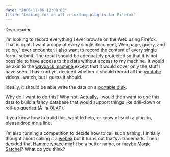```yaml
---
date: "2006-11-06 12:00:00"
title: "Looking for an all-recording plug-in for Firefox"
---
```




Dear reader,

I&rsquo;m looking to record everything I ever browse on the Web using Firefox. That is right. I want a copy of every single document, Web page, query, and so on, I ever encounter. I also want to record the content of every single form I submit. The result should be adequately protected so that it is not possible to have access to the data without access to my machine. It would be akin to the [wayback machine](https://archive.org/) except that it would cover only the stuff I have seen. I have not yet decided whether it should record all the [youtube](https://www.youtube.com/) videos I watch, but I guess it should.

Ideally, it should be able write the data on a [portable disk](https://www.amazon.com/Seagate-Portable-External-Drive-9W3638-556/dp/B0006TIF2K). 

Why do I want to do this? Why not. Actually, I would then want to use this data to build a fancy database that would support things like drill-down or roll-up queries (Ã  la [OLAP](https://en.wikipedia.org/wiki/OLAP)). 

If you know how to build this, want to help, or know of such a plug-in, please drop me a line.

I&rsquo;m also running a competition to decide how to call such a thing. I initially thought about calling it a [webex](https://en.wikipedia.org/wiki/Webex) but it turns out that&rsquo;s a trademark. Then I decided that [Hammerspace](https://en.wikipedia.org/wiki/Hammerspace) might be a better name, or maybe [Magic Satchel](https://en.wikipedia.org/wiki/Magic_satchel)? What do you think?

